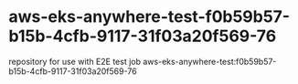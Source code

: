 # aws-eks-anywhere-test-f0b59b57-b15b-4cfb-9117-31f03a20f569-76
repository for use with E2E test job aws-eks-anywhere-test:f0b59b57-b15b-4cfb-9117-31f03a20f569-76
